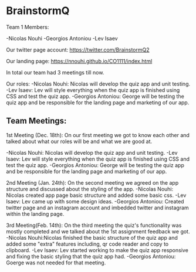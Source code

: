# BrainstormQ

Team 1 Members:

-Nicolas Nouhi
-Georgios Antoniou
-Lev Isaev

Our twitter page account:
https://twitter.com/BrainstormQ2

Our landing page:
https://nnouhi.github.io/CO1111/index.html

In total our team had 3 meetings till now.

Our roles:
-Nicolas Nouhi: Nicolas will develop the quiz app and unit testing.
-Lev Isaev: Lev will style everything when the quiz app is finished using CSS and test the quiz app.
-Georgios Antoniou: George will be testing the quiz app and be responsible for the landing page and marketing of our app.

## Team Meetings:

1st Meeting (Dec. 18th): On our first meeting we got to know each other and talked about what our roles will be and what we are good at.

-Nicolas Nouhi: Nicolas will develop the quiz app and unit testing.
-Lev Isaev: Lev will style everything when the quiz app is finished using CSS and test the quiz app.
-Georgios Antoniou: George will be testing the quiz app and be responsible for the landing page and marketing of our app.

2nd Meeting (Jan. 24th): On the second meeting we agreed on the app structure and discussed about the styling of the app.
-Nicolas Nouhi: Nicolas created app page basic structure and added some basic css.
-Lev Isaev: Lev came up with some design ideas.
-Georgios Antoniou: Created twitter page and an instagram account and imbedded twitter and instagram within the landing page.

3rd Meeting(Feb. 14th): On the third meeting the quiz's functionality was mostly completed and we talked about the 1st assignment feedback we got.
-Nicolas Nouhi:Nicolas finished the basic structure of the quiz app and added some "extra" features including, qr code reader and copy to clipboard.
-Lev Isaev: Lev started working to make the quiz app responsive and fixing the basic styling that the quiz app had.
-Georgios Antoniou: Goerge was not needed for that meeting.

